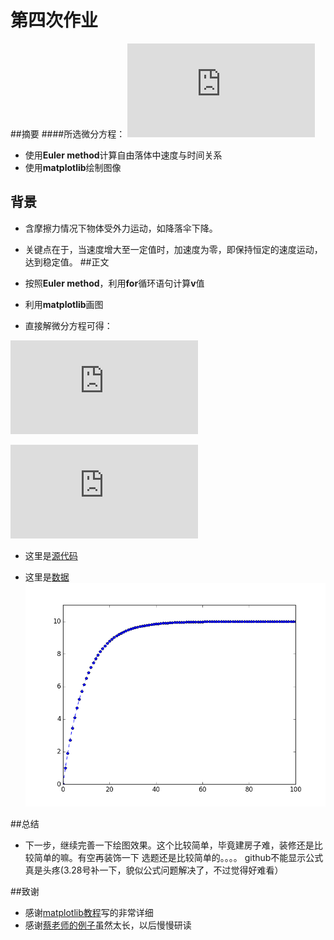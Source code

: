 # 第四次作业

##摘要
####所选微分方程：
![](http://latex.codecogs.com/gif.latex?%5Cfrac%7Bdv%7D%7Bdt%7D%3Da-bv)

* 使用**Euler method**计算自由落体中速度与时间关系
* 使用**matplotlib**绘制图像 

 

## 背景
* 含摩擦力情况下物体受外力运动，如降落伞下降。

* 关键点在于，当速度增大至一定值时，加速度为零，即保持恒定的速度运动，达到稳定值。
##正文
* 按照**Euler method**，利用**for**循环语句计算**v**值

* 利用**matplotlib**画图

* 直接解微分方程可得：

![](http://latex.codecogs.com/gif.latex?%5Cint_0%5Ev%20%5Cfrac%7B%7B%5Crm%20d%7Dv%7D%7Ba-bv%7D%20%3D%20%5Cint_0%5Et%7B%7B%5Crm%20d%7Dt%7D)

![](http://latex.codecogs.com/gif.latex?%5Cfrac%7Ba%7D%7Bb%7D%281-e%5E%7B-bt%7D%29)

* 这里是[源代码](https://github.com/yyfwhu/computationalphysics_N2013301020096/blob/master/homework/hw4.py)


* 这里是[数据](https://github.com/yyfwhu/computationalphysics_N2013301020096/blob/master/homework/data/%E7%AC%AC%E5%9B%9B%E6%AC%A1%E4%BD%9C%E4%B8%9A%E6%95%B0%E6%8D%AE)  
![friction](https://github.com/yyfwhu/computationalphysics_N2013301020096/blob/master/g_1.png)
  
##总结
* 下一步，继续完善一下绘图效果。这个比较简单，毕竟建房子难，装修还是比较简单的嘛。有空再装饰一下
选题还是比较简单的。。。。
github不能显示公式真是头疼(3.28号补一下，貌似公式问题解决了，不过觉得好难看）

##致谢
* 感谢[matplotlib教程](http://liam0205.me/2014/09/11/matplotlib-tutorial-zh-cn/)写的非常详细
* 感谢[蔡老师的例子](https://github.com/caihao/computational_physics_whu/blob/master/chapter1/uranium_decay.py)虽然太长，以后慢慢研读
